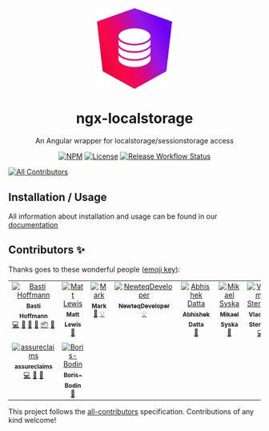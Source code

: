 <div align=center>
  <img src="https://raw.githubusercontent.com/bohoffi/ngx-localstorage/develop/assets/logo.svg" width="150">
  <h1>ngx-localstorage</h1>

  <p align=center>
    An Angular wrapper for localstorage/sessionstorage access
    
[![NPM][npm-shield]][npm-url]
[![License][license-shield]][license-url]
[![Release Workflow Status][build-shield]][build-url]
  </p>
</div>

<!-- ALL-CONTRIBUTORS-BADGE:START - Do not remove or modify this section -->

[![All Contributors](https://img.shields.io/badge/all_contributors-9-orange.svg?style=flat-square)](#contributors-)

<!-- ALL-CONTRIBUTORS-BADGE:END -->

## Installation / Usage

All information about installation and usage can be found in our [documentation](https://bohoffi.github.io/ngx-localstorage/)

## Contributors ✨

Thanks goes to these wonderful people ([emoji key](https://allcontributors.org/docs/en/emoji-key)):

<!-- ALL-CONTRIBUTORS-LIST:START - Do not remove or modify this section -->
<!-- prettier-ignore-start -->
<!-- markdownlint-disable -->
<table>
  <tbody>
    <tr>
      <td align="center" valign="top" width="14.28%"><a href="https://bohoffi.github.io/"><img src="https://avatars0.githubusercontent.com/u/9944566?v=4?s=100" width="100px;" alt="Basti Hoffmann"/><br /><sub><b>Basti Hoffmann</b></sub></a><br /><a href="https://github.com/bohoffi/ngx-localstorage/commits?author=bohoffi" title="Code">💻</a> <a href="https://github.com/bohoffi/ngx-localstorage/commits?author=bohoffi" title="Documentation">📖</a> <a href="#ideas-bohoffi" title="Ideas, Planning, & Feedback">🤔</a> <a href="#maintenance-bohoffi" title="Maintenance">🚧</a> <a href="#platform-bohoffi" title="Packaging/porting to new platform">📦</a> <a href="https://github.com/bohoffi/ngx-localstorage/pulls?q=is%3Apr+reviewed-by%3Abohoffi" title="Reviewed Pull Requests">👀</a></td>
      <td align="center" valign="top" width="14.28%"><a href="https://mattlewis.me/"><img src="https://avatars1.githubusercontent.com/u/6425649?v=4?s=100" width="100px;" alt="Matt Lewis"/><br /><sub><b>Matt Lewis</b></sub></a><br /><a href="#maintenance-mattlewis92" title="Maintenance">🚧</a></td>
      <td align="center" valign="top" width="14.28%"><a href="https://www.bhalash.com/"><img src="https://avatars1.githubusercontent.com/u/1775913?v=4?s=100" width="100px;" alt="Mark"/><br /><sub><b>Mark</b></sub></a><br /><a href="https://github.com/bohoffi/ngx-localstorage/issues?q=author%3Abhalash" title="Bug reports">🐛</a> <a href="#example-bhalash" title="Examples">💡</a></td>
      <td align="center" valign="top" width="14.28%"><a href="https://github.com/NewteqDeveloper"><img src="https://avatars0.githubusercontent.com/u/20768842?v=4?s=100" width="100px;" alt="NewteqDeveloper"/><br /><sub><b>NewteqDeveloper</b></sub></a><br /><a href="#example-NewteqDeveloper" title="Examples">💡</a></td>
      <td align="center" valign="top" width="14.28%"><a href="https://github.com/abdatta"><img src="https://avatars0.githubusercontent.com/u/20218826?v=4?s=100" width="100px;" alt="Abhishek Datta"/><br /><sub><b>Abhishek Datta</b></sub></a><br /><a href="#maintenance-abdatta" title="Maintenance">🚧</a></td>
      <td align="center" valign="top" width="14.28%"><a href="https://ifyoudo.net/"><img src="https://avatars0.githubusercontent.com/u/317770?v=4?s=100" width="100px;" alt="Mikael Syska"/><br /><sub><b>Mikael Syska</b></sub></a><br /><a href="https://github.com/bohoffi/ngx-localstorage/issues?q=author%3Asyska" title="Bug reports">🐛</a></td>
      <td align="center" valign="top" width="14.28%"><a href="https://github.com/vladimirstempel"><img src="https://avatars.githubusercontent.com/u/16229503?v=4?s=100" width="100px;" alt="Vladimir Stempel"/><br /><sub><b>Vladimir Stempel</b></sub></a><br /><a href="https://github.com/bohoffi/ngx-localstorage/commits?author=vladimirstempel" title="Code">💻</a></td>
    </tr>
    <tr>
      <td align="center" valign="top" width="14.28%"><a href="https://github.com/assureclaims"><img src="https://avatars.githubusercontent.com/u/84139537?v=4?s=100" width="100px;" alt="assureclaims"/><br /><sub><b>assureclaims</b></sub></a><br /><a href="https://github.com/bohoffi/ngx-localstorage/commits?author=assureclaims" title="Code">💻</a> <a href="#design-assureclaims" title="Design">🎨</a> <a href="https://github.com/bohoffi/ngx-localstorage/commits?author=assureclaims" title="Documentation">📖</a></td>
      <td align="center" valign="top" width="14.28%"><a href="https://github.com/Boris-Bodin"><img src="https://avatars.githubusercontent.com/u/126199492?v=4?s=100" width="100px;" alt="Boris-Bodin"/><br /><sub><b>Boris-Bodin</b></sub></a><br /><a href="#maintenance-Boris-Bodin" title="Maintenance">🚧</a></td>
    </tr>
  </tbody>
</table>

<!-- markdownlint-restore -->
<!-- prettier-ignore-end -->

<!-- ALL-CONTRIBUTORS-LIST:END -->

This project follows the [all-contributors](https://github.com/all-contributors/all-contributors) specification. Contributions of any kind welcome!

[npm-shield]: https://img.shields.io/npm/v/ngx-localstorage?style=for-the-badge
[npm-url]: https://www.npmjs.com/package/ngx-localstorage
[license-shield]: https://img.shields.io/github/license/bohoffi/ngx-localstorage?style=for-the-badge
[license-url]: https://github.com/bohoffi/ngx-localstorage/blob/main/LICENSE
[build-shield]: https://img.shields.io/github/actions/workflow/status/bohoffi/ngx-localstorage/RELEASE_github-pages.yml?style=for-the-badge
[build-url]: https://github.com/bohoffi/ngx-localstorage/actions/workflows/RELEASE_github-pages.yml
